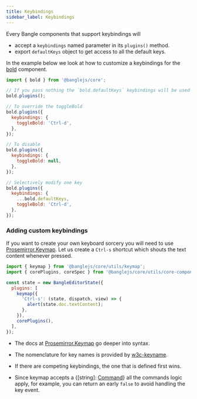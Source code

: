 ```yaml
---
title: Keybindings
sidebar_label: Keybindings
---
```


Every Bangle components that support keybindings will

- accept a `keybindings` named parameter in its `plugins()` method.
- export `defaultKeys` object to get access to all the default keys.

In the example below we look at how to customize a keybindings for the
[bold](/docs/api/core#bold-component) component.

```js
import { bold } from '@banglejs/core';

// If you pass nothing the `bold.defaultKeys` keybindings will be used
bold.plugins();

// To override the toggleBold
bold.plugins({
  keybindings: {
    toggleBold: 'Ctrl-d',
  },
});

// To disable
bold.plugins({
  keybindings: {
    toggleBold: null,
  },
});

// Selectively modify one key
bold.plugins({
  keybindings: {
    ...bold.defaultKeys,
    toggleBold: 'Ctrl-d',
  },
});
```

### Adding custom keybindings

If you want to create your own keyboard sorcery you will need to use [Prosemirror.Keymap](https://prosemirror.net/docs/ref/#keymap). Let us create
a `Ctrl-s` shortcut which shouts the text content whenever pressed.

```js
import { keymap } from '@banglejs/core/utils/keymap';
import { corePlugins, coreSpec } from '@banglejs/core/utils/core-components';

const state = new BangleEditorState({
  plugins: [
    keymap({
      'Ctrl-s': (state, dispatch, view) => {
        alert(state.doc.textContent);
      },
    }),
    corePlugins(),
  ],
});
```

- The docs at [Prosemirror.Keymap](https://prosemirror.net/docs/ref/#keymap) go deeper into syntax.

- The nomenclature for key names is provided by [w3c-keyname](https://github.com/marijnh/w3c-keyname).

- If there are competing keybindings, the one that is defined first wins.

- Since keymap accepts a {[string]: [Command](/docs/api/core#command)} all the commands logic apply, for example, you
  can return an early `false` to avoid handling the key event.
